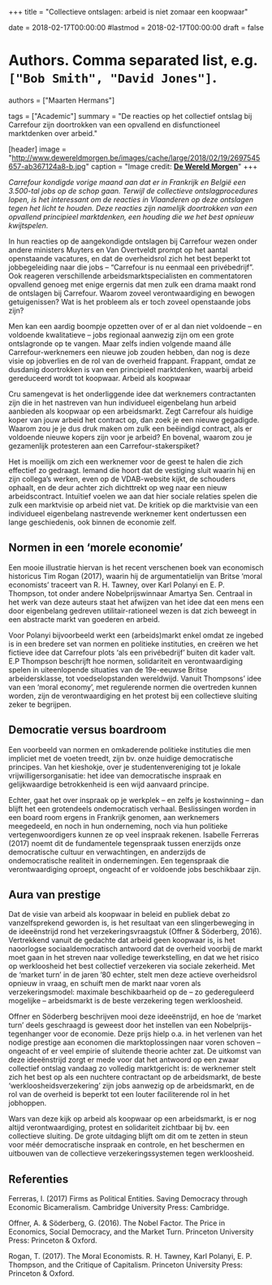 +++
title = "Collectieve ontslagen: arbeid is niet zomaar een koopwaar"

date = 2018-02-17T00:00:00
#lastmod = 2018-02-17T00:00:00
draft = false

# Authors. Comma separated list, e.g. `["Bob Smith", "David Jones"]`.
authors = ["Maarten Hermans"]

tags = ["Academic"]
summary = "De reacties op het collectief ontslag bij Carrefour zijn doortrokken van een opvallend en disfunctioneel marktdenken over arbeid."

[header]
image = "http://www.dewereldmorgen.be/images/cache/large/2018/02/19/2697545657-ab367124a8-b.jpg"
caption = "Image credit: [**De Wereld Morgen**](http://dewereldmorgen.be/)"
+++

*Carrefour kondigde vorige maand aan dat er in Frankrijk en België een 3.500-tal jobs op de schop gaan. Terwijl de collectieve ontslagprocedures lopen, is het interessant om de reacties in Vlaanderen op deze ontslagen tegen het licht te houden. Deze reacties zijn namelijk doortrokken van een opvallend principieel marktdenken, een houding die we het best opnieuw kwijtspelen.*

In hun reacties op de aangekondigde ontslagen bij Carrefour wezen onder andere ministers Muyters en Van Overtveldt prompt op het aantal openstaande vacatures, en dat de overheidsrol zich het best beperkt tot jobbegeleiding naar die jobs – “Carrefour is nu eenmaal een privébedrijf”. Ook reageren verschillende arbeidsmarktspecialisten en ­commentatoren opvallend genoeg met enige ergernis dat men zulk een drama maakt rond de ontslagen bij Carrefour. Waarom zoveel verontwaardiging en bewogen getuigenissen? Wat is het probleem als er toch zoveel openstaande jobs zijn?

Men kan een aardig boompje opzetten over of er al dan niet voldoende – en voldoende kwalitatieve – jobs regionaal aanwezig zijn om een grote ontslagronde op te vangen. Maar zelfs indien volgende maand álle Carrefour-werknemers een nieuwe job zouden hebben, dan nog is deze visie op jobverlies en de rol van de overheid frappant. Frappant, omdat ze dusdanig doortrokken is van een principieel marktdenken, waarbij arbeid gereduceerd wordt tot koopwaar.
Arbeid als koopwaar

Cru samengevat is het onderliggende idee dat werknemers contractanten zijn die in het nastreven van hun individueel eigenbelang hun arbeid aanbieden als koopwaar op een arbeidsmarkt. Zegt Carrefour als huidige koper van jouw arbeid het contract op, dan zoek je een nieuwe gegadigde. Waarom zou je je dus druk maken om zulk een beëindigd contract, als er voldoende nieuwe kopers zijn voor je arbeid? En bovenal, waarom zou je gezamenlijk protesteren aan een Carrefour-stakerspiket?

Het is moeilijk om zich een werknemer voor de geest te halen die zich effectief zo gedraagt. Iemand die hoort dat de vestiging sluit waarin hij en zijn collega’s werken, even op de VDAB-website kijkt, de schouders ophaalt, en de deur achter zich dichttrekt op weg naar een nieuw arbeidscontract. Intuïtief voelen we aan dat hier sociale relaties spelen die zulk een marktvisie op arbeid niet vat. De kritiek op die marktvisie van een individueel eigenbelang nastrevende werknemer kent ondertussen een lange geschiedenis, ook binnen de economie zelf.

## Normen in een ‘morele economie’

Een mooie illustratie hiervan is het recent verschenen boek van economisch historicus Tim Rogan (2017), waarin hij de argumentatielijn van Britse ‘moral economists’ traceert van R. H. Tawney, over Karl Polanyi en E. P. Thompson, tot onder andere Nobelprijswinnaar Amartya Sen. Centraal in het werk van deze auteurs staat het afwijzen van het idee dat een mens een door eigenbelang gedreven utilitair-rationeel wezen is dat zich beweegt in een abstracte markt van goederen en arbeid.

Voor Polanyi bijvoorbeeld werkt een (arbeids)markt enkel omdat ze ingebed is in een bredere set van normen en politieke instituties, en creëren we het fictieve idee dat Carrefour plots ‘als een privébedrijf’ buiten dit kader valt. E.P Thompson beschrijft hoe normen, solidariteit en verontwaardiging spelen in uiteenlopende situaties van de 19e-eeuwse Britse arbeidersklasse, tot voedselopstanden wereldwijd. Vanuit Thompsons’ idee van een ‘moral economy’, met regulerende normen die overtreden kunnen worden, zijn de verontwaardiging en het protest bij een collectieve sluiting zeker te begrijpen.

## Democratie versus boardroom

Een voorbeeld van normen en omkaderende politieke instituties die men impliciet met de voeten treedt, zijn bv. onze huidige democratische principes. Van het kieshokje, over je studentenvereniging tot je lokale vrijwilligersorganisatie: het idee van democratische inspraak en gelijkwaardige betrokkenheid is een wijd aanvaard principe.

Echter, gaat het over inspraak op je werkplek – en zelfs je kostwinning – dan blijft het een grotendeels ondemocratisch verhaal. Beslissingen worden in een board room ergens in Frankrijk genomen, aan werknemers meegedeeld, en noch in hun onderneming, noch via hun politieke vertegenwoordigers kunnen ze op veel inspraak rekenen. Isabelle Ferreras (2017) noemt dit de fundamentele tegenspraak tussen enerzijds onze democratische cultuur en verwachtingen, en anderzijds de ondemocratische realiteit in ondernemingen. Een tegenspraak die verontwaardiging oproept, ongeacht of er voldoende jobs beschikbaar zijn.

## Aura van prestige

Dat de visie van arbeid als koopwaar in beleid en publiek debat zo vanzelfsprekend geworden is, is het resultaat van een slingerbeweging in de ideeënstrijd rond het verzekeringsvraagstuk (Offner & Söderberg, 2016). Vertrekkend vanuit de gedachte dat arbeid geen koopwaar is, is het naoorlogse sociaaldemocratisch antwoord dat de overheid voorbij de markt moet gaan in het streven naar volledige tewerkstelling, en dat we het risico op werkloosheid het best collectief verzekeren via sociale zekerheid. Met de ‘market turn’ in de jaren ’80 echter, stelt men deze actieve overheidsrol opnieuw in vraag, en schuift men de markt naar voren als verzekeringsmodel: maximale beschikbaarheid op de – zo gedereguleerd mogelijke – arbeidsmarkt is de beste verzekering tegen werkloosheid.

Offner en Söderberg beschrijven mooi deze ideeënstrijd, en hoe de ‘market turn’ deels geschraagd is geweest door het instellen van een Nobelprijs-tegenhanger voor de economie. Deze prijs hielp o.a. in het verlenen van het nodige prestige aan economen die marktoplossingen naar voren schoven – ongeacht of er veel empirie of sluitende theorie achter zat. De uitkomst van deze ideeënstrijd zorgt er mede voor dat het antwoord op een zwaar collectief ontslag vandaag zo volledig marktgericht is: de werknemer stelt zich het best op als een nuchtere contractant op de arbeidsmarkt, de beste ‘werkloosheidsverzekering’ zijn jobs aanwezig op de arbeidsmarkt, en de rol van de overheid is beperkt tot een louter faciliterende rol in het jobhoppen.

Wars van deze kijk op arbeid als koopwaar op een arbeidsmarkt, is er nog altijd verontwaardiging, protest en solidariteit zichtbaar bij bv. een collectieve sluiting. De grote uitdaging blijft om dit om te zetten in steun voor méér democratische inspraak en controle, en het beschermen en uitbouwen van de collectieve verzekeringssystemen tegen werkloosheid.

## Referenties

Ferreras, I. (2017) Firms as Political Entities. Saving Democracy through Economic Bicameralism. Cambridge University Press: Cambridge.

Offner, A. & Söderberg, G. (2016). The Nobel Factor. The Price in Economics, Social Democracy, and the Market Turn. Princeton University Press: Princeton & Oxford.

Rogan, T. (2017). The Moral Economists. R. H. Tawney, Karl Polanyi, E. P. Thompson, and the Critique of Capitalism. Princeton University Press: Princeton & Oxford.